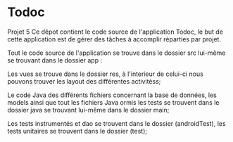 # Todoc
Projet 5
Ce dêpot contient le code source de l'application Todoc, le but de cette application est de gérer des tâches à accomplir réparties par projet.

Tout le code source de l'application se trouve dans le dossier src lui-même se trouvant dans le dossier app :

Les vues se trouve dans le dossier res, à l'interieur de celui-ci nous pouvons trouver les layout des différentes activitéss;

Le code Java des différents fichiers concernant la base de données, les models ainsi que tout les fichiers Java ormis les tests se trouvent dans le dossier java 
se trouvant lui-même dans le dossier main;

Les tests instrumentés et dao se trouvent dans le dossier (androidTest), les tests unitaires se trouvent dans le dossier (test);
